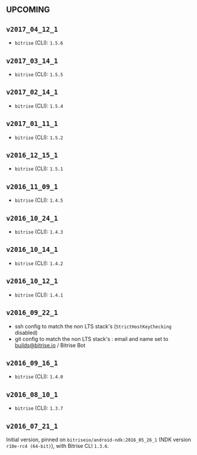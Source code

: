## UPCOMING


## `v2017_04_12_1`

* `bitrise` (CLI): `1.5.6`


## `v2017_03_14_1`

* `bitrise` (CLI): `1.5.5`


## `v2017_02_14_1`

* `bitrise` (CLI): `1.5.4`


## `v2017_01_11_1`

* `bitrise` (CLI): `1.5.2`


## `v2016_12_15_1`

* `bitrise` (CLI): `1.5.1`


## `v2016_11_09_1`

* `bitrise` (CLI): `1.4.5`


## `v2016_10_24_1`

* `bitrise` (CLI): `1.4.3`


## `v2016_10_14_1`

* `bitrise` (CLI): `1.4.2`


## `v2016_10_12_1`

* `bitrise` (CLI): `1.4.1`


## `v2016_09_22_1`

* ssh config to match the non LTS stack's (`StrictHostKeyChecking` disabled)
* git config to match the non LTS stack's : email and name set to builds@bitrise.io / Bitrise Bot


## `v2016_09_16_1`

* `bitrise` (CLI): `1.4.0`


## `v2016_08_10_1`

* `bitrise` (CLI): `1.3.7`


## `v2016_07_21_1`

Initial version, pinned on `bitriseio/android-ndk:2016_05_26_1` (NDK version `r10e-rc4 (64-bit)`),
with Bitrise CLI `1.3.6`.
